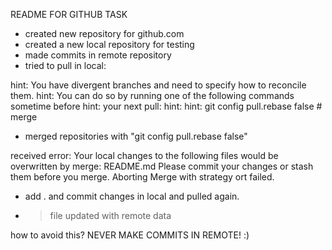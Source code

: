 README FOR GITHUB TASK

- created new repository for github.com
- created a new local repository for testing
- made commits in remote repository
- tried to pull in local:

hint: You have divergent branches and need to specify how to reconcile them.
hint: You can do so by running one of the following commands sometime before
hint: your next pull:
hint:
hint: git config pull.rebase false # merge

- merged repositories with "git config pull.rebase false"

received error: Your local changes to the following files would be overwritten by merge:
README.md
Please commit your changes or stash them before you merge.
Aborting
Merge with strategy ort failed.

- add . and commit changes in local and pulled again.
- > file updated with remote data

how to avoid this? NEVER MAKE COMMITS IN REMOTE! :)
